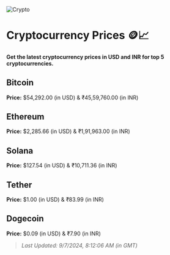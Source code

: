 
![Crypto](https://www.techguide.com.au/wp-content/uploads/2020/11/crypto3.jpeg)

# Cryptocurrency Prices 🪙📈

#### Get the latest cryptocurrency prices in USD and INR for top 5 cryptocurrencies.

## Bitcoin

**Price:** $54,292.00 (in USD) & ₹45,59,760.00 (in INR)

## Ethereum

**Price:** $2,285.66 (in USD) & ₹1,91,963.00 (in INR)

## Solana

**Price:** $127.54 (in USD) & ₹10,711.36 (in INR)

## Tether

**Price:** $1.00 (in USD) & ₹83.99 (in INR)

## Dogecoin

**Price:** $0.09 (in USD) & ₹7.90 (in INR)

> _Last Updated: 9/7/2024, 8:12:06 AM (in GMT)_
